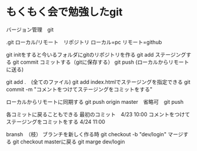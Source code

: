 # もくもく会で勉強したgit

バージョン管理　git

.git
ローカル/リモート　リポジトリ
ローカル=pc
リモート=github

git initをすると今いるフォルダにgitのリポジトリを作る
git add ステージングする
git commit コミットする（gitに保存する）
git push (ローカルからリモートに送る)

git add .　(全てのファイル)
git add index.htmlでステージングを指定できる
git commit -m "コメントをつけてステージングをコミットをする"

ローカルからリモートに同期する
git push origin master　省略可　git push

各コミットに戻ることもできる
最初のコミット　4/23 10:00
コメントをつけてステージングをコミットをする 4/24 11:00

bransh　（枝）
ブランチを新しく作る時
git checkout -b "dev/login"
マージする
git checkout masterに戻る
git marge dev/login
